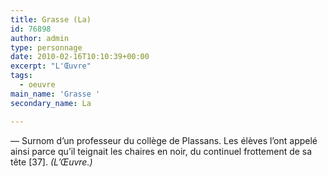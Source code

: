 ```yaml
---
title: Grasse (La)
id: 76898
author: admin
type: personnage
date: 2010-02-16T10:10:39+00:00
excerpt: "L'Œuvre"
tags:
  - oeuvre
main_name: 'Grasse '
secondary_name: La

---
```

— Surnom d&rsquo;un professeur du collège de Plassans. Les élèves l&rsquo;ont appelé ainsi parce qu&rsquo;il teignait les chaires en noir, du continuel frottement de sa tête [37]. _(L&rsquo;Œuvre.)_